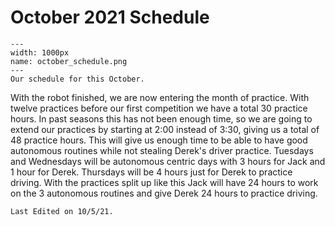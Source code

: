 # October 2021 Schedule
```{figure} ././_images/october/oct_calendar.png
---
width: 1000px
name: october_schedule.png
---
Our schedule for this October.
```
With the robot finished, we are now entering the month of practice. With twelve practices before our first competition we have a total 30 practice hours. In past seasons this has not been enough time, so we are going to extend our practices by starting at 2:00 instead of 3:30, giving us a total of 48 practice hours. This will give us enough time to be able to have good autonomous routines while not stealing Derek's driver practice. Tuesdays and Wednesdays will be autonomous centric days with 3 hours for Jack and 1 hour for Derek. Thursdays will be 4 hours just for Derek to practice driving. With the practices split up like this Jack will have 24 hours to work on the 3 autonomous routines and give Derek 24 hours to practice driving.

```{important}
Last Edited on 10/5/21.
```